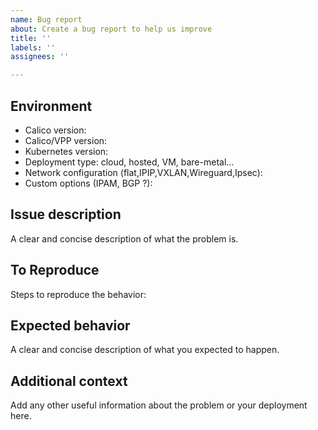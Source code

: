 ```yaml
---
name: Bug report
about: Create a bug report to help us improve
title: ''
labels: ''
assignees: ''

---
```


## Environment

- Calico version:
- Calico/VPP version:
- Kubernetes version:
- Deployment type: cloud, hosted, VM, bare-metal...
- Network configuration (flat,IPIP,VXLAN,Wireguard,Ipsec):
- Custom options (IPAM, BGP ?):

## Issue description

A clear and concise description of what the problem is.

## To Reproduce

Steps to reproduce the behavior:

## Expected behavior

A clear and concise description of what you expected to happen.

## Additional context

Add any other useful information about the problem or your deployment here.
